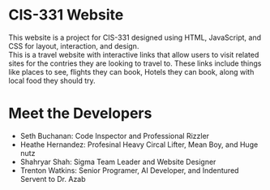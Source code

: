 # CIS-331 Website
This website is a project for CIS-331 designed using HTML, JavaScript, and CSS for layout, interaction, and design.
<br/> This is a travel website with interactive links that allow users to visit related sites for the contries they are looking to travel to. These links include things like places to see, flights they can book, Hotels they can book, along with local food they should try.

# Meet the Developers
- Seth Buchanan: Code Inspector and Professional Rizzler 
- Heathe Hernandez: Profesinal Heavy Circal Lifter, Mean Boy, and Huge nutz
- Shahryar Shah: Sigma Team Leader and Website Designer
- Trenton Watkins: Senior Programer, AI Developer, and Indentured Servent to Dr. Azab
